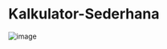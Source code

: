 # Kalkulator-Sederhana
![image](https://user-images.githubusercontent.com/59316805/114523213-4c937580-9c6e-11eb-833f-34aee856810d.png)


